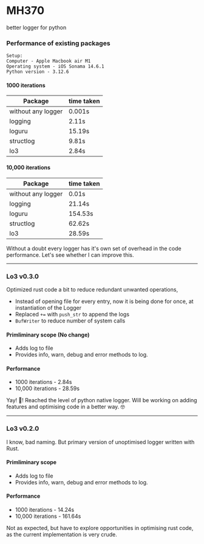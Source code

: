 # MH370
better logger for python

### Performance of existing packages

```shell
Setup:
Computer - Apple Macbook air M1
Operating system - iOS Sonama 14.6.1
Python version - 3.12.6
```

#### 1000 iterations
| Package| time taken|
|---|---|
| without any logger | 0.001s|
| logging| 2.11s|
|loguru|15.19s|
|structlog | 9.81s |
|lo3 | 2.84s|

#### 10,000 iterations
| Package| time taken|
|---|---|
| without any logger |0.01s |
| logging| 21.14s|
|loguru|154.53s|
|structlog | 62.62s |
|lo3 | 28.59s|

Without a doubt every logger has it's own set of overhead in the code performance. Let's see whether I can improve this. 

---
### Lo3 v0.3.0

Optimized rust code a bit to reduce redundant unwanted operations,
- Instead of opening file for every entry, now it is being done for once, at instantiation of the Logger
- Replaced `+=` with `push_str` to append the logs
- `BufWriter` to reduce number of system calls

#### Primliminary scope (No change)
- Adds log to file
- Provides info, warn, debug and error methods to log. 

#### Performance
- 1000 iterations - 2.84s
- 10,000 iterations - 28.59s

Yay! :tada:! Reached the level of python native logger. Will be working on adding features and optimising code in a better way. :nerd_face:

--- 
### Lo3 v0.2.0

I know, bad naming. But primary version of unoptimised logger written with Rust. 

#### Primliminary scope
- Adds log to file
- Provides info, warn, debug and error methods to log. 

#### Performance
- 1000 iterations - 14.24s
- 10,000 iterations - 161.64s

Not as expected, but have to explore opportunities in optimising rust code, as the current implementation is very crude. 